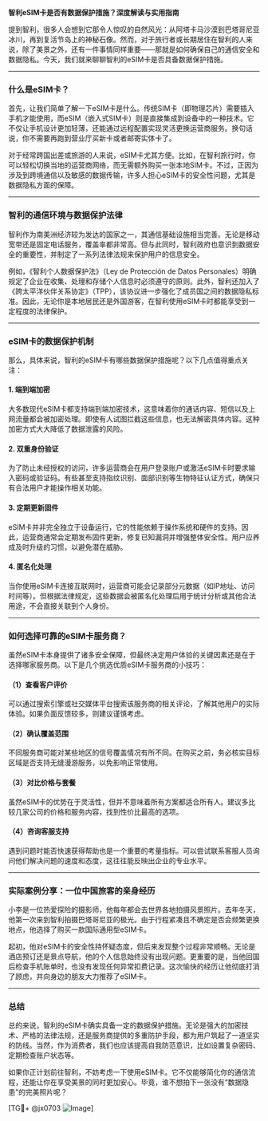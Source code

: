 **智利eSIM卡是否有数据保护措施？深度解读与实用指南**

提到智利，很多人会想到它那令人惊叹的自然风光：从阿塔卡马沙漠到巴塔哥尼亚冰川，再到复活节岛上的神秘石像。然而，对于旅行者或长期居住在智利的人来说，除了美景之外，还有一件事情同样重要——那就是如何确保自己的通信安全和数据隐私。今天，我们就来聊聊智利的eSIM卡是否具备数据保护措施。

---

### 什么是eSIM卡？

首先，让我们简单了解一下eSIM卡是什么。传统SIM卡（即物理芯片）需要插入手机才能使用，而eSIM（嵌入式SIM卡）则是直接集成到设备中的一种技术。它不仅让手机设计更加轻薄，还能通过远程配置实现灵活更换运营商服务。换句话说，你不需要再跑到营业厅买新卡或者邮寄实体卡了。

对于经常跨国出差或旅游的人来说，eSIM卡尤其方便。比如，在智利旅行时，你可以轻松切换当地的运营商网络，而无需额外购买一张本地SIM卡。不过，正因为涉及到跨境通信以及敏感的数据传输，许多人担心eSIM卡的安全性问题，尤其是数据隐私方面的保障。

---

### 智利的通信环境与数据保护法律

智利作为南美洲经济较为发达的国家之一，其通信基础设施相当完善。无论是移动宽带还是固定电话服务，覆盖率都非常高。但与此同时，智利政府也意识到数据安全的重要性，并制定了一系列法律法规来保护用户的信息安全。

例如，《智利个人数据保护法》（Ley de Protección de Datos Personales）明确规定了企业在收集、处理和存储个人信息时必须遵守的原则。此外，智利还加入了《跨太平洋伙伴关系协定》（TPP），该协议进一步强化了成员国之间的数据隐私标准。因此，无论你是本地居民还是外国游客，在智利使用eSIM卡时都能享受到一定程度的法律保护。

---

### eSIM卡的数据保护机制

那么，具体来说，智利的eSIM卡有哪些数据保护措施呢？以下几点值得重点关注：

#### 1. **端到端加密**
大多数现代eSIM卡都支持端到端加密技术，这意味着你的通话内容、短信以及上网流量都会被加密处理。即使有人试图拦截这些信息，也无法解密具体内容。这种加密方式大大降低了数据泄露的风险。

#### 2. **双重身份验证**
为了防止未经授权的访问，许多运营商会在用户登录账户或激活eSIM卡时要求输入密码或验证码。有些甚至支持指纹识别、面部识别等生物特征认证方式，确保只有合法用户才能操作相关功能。

#### 3. **定期更新固件**
eSIM卡并非完全独立于设备运行，它的性能依赖于操作系统和硬件的支持。因此，运营商通常会定期发布固件更新，修复已知漏洞并增强整体安全性。用户应养成及时升级的习惯，以避免潜在威胁。

#### 4. **匿名化处理**
当你使用eSIM卡连接互联网时，运营商可能会记录部分元数据（如IP地址、访问时间等）。但根据法律规定，这些数据会被匿名化处理后用于统计分析或其他合法用途，不会直接关联到个人身份。

---

### 如何选择可靠的eSIM卡服务商？

虽然eSIM卡本身提供了诸多安全保障，但最终决定用户体验的关键因素还是在于选择哪家服务商。以下是几个挑选优质eSIM卡服务商的小技巧：

#### （1）查看客户评价
可以通过搜索引擎或社交媒体平台搜索该服务商的相关评论，了解其他用户的实际体验。如果负面反馈较多，则建议谨慎考虑。

#### （2）确认覆盖范围
不同服务商可能对某些地区的信号覆盖情况有所不同。在购买之前，务必核实目标区域是否支持无缝漫游服务，以免影响正常使用。

#### （3）对比价格与套餐
虽然eSIM卡的优势在于灵活性，但并不意味着所有方案都适合所有人。建议多比较几家公司的价格和服务内容，找到性价比最高的选项。

#### （4）咨询客服支持
遇到问题时能否快速获得帮助也是一个重要的考量指标。可以尝试联系客服人员询问他们解决问题的速度和态度，这往往能反映出企业的专业水平。

---

### 实际案例分享：一位中国旅客的亲身经历

小李是一位热爱探险的摄影师，他每年都会去世界各地拍摄风景照片。去年冬天，他第一次来到智利拍摄巴塔哥尼亚的极光。由于行程紧凑且不确定是否会频繁更换地点，他选择了购买一款国际通用型eSIM卡。

起初，他对eSIM卡的安全性持怀疑态度，但后来发现整个过程非常顺畅。无论是酒店预订还是景点导航，他的个人信息始终没有出现问题。更重要的是，当他回国后检查手机账单时，也没有发现任何异常扣费记录。这次愉快的经历让他彻底打消了顾虑，并向身边的朋友大力推荐了eSIM卡。

---

### 总结

总的来说，智利的eSIM卡确实具备一定的数据保护措施。无论是强大的加密技术、严格的法律法规，还是服务商提供的多重防护手段，都为用户筑起了一道坚实的防线。当然，作为消费者，我们也应该提高自我防范意识，比如设置复杂密码、定期检查账户状态等。

如果你正计划前往智利，不妨考虑一下使用eSIM卡。它不仅能够简化你的通信流程，还能让你在享受美景的同时更加安心。毕竟，谁不想拍下一张没有“数据隐患”的完美照片呢？

[TG💪+ @jx0703 ![Image](https://github.com/user-attachments/assets/dbca1d08-cadb-493c-b0ec-ad6f7a83f270)]